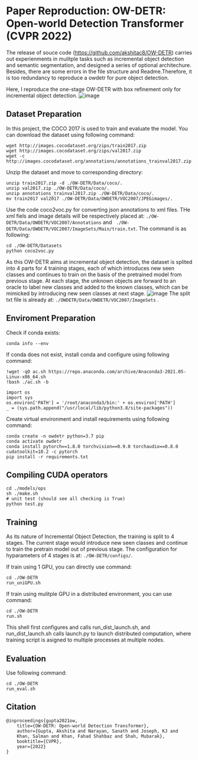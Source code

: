 # Paper Reproduction: OW-DETR: Open-world Detection Transformer (CVPR 2022)

The release of souce code (https://github.com/akshitac8/OW-DETR) carries out experienments in mulitple tasks such as incremental object detection and 
semantic segmentation, and designed a series of optional architechure. Besides, there are some errors in the file structure and Readme.Therefore, it 
is too redundancy to reproduce a owdetr for pure object detection. 

Here, I reproduce the one-stage OW-DETR with box refinement only for incremental object detection.
![image](https://user-images.githubusercontent.com/46144673/204724170-03bd5515-260c-4d6e-9a4a-98f7d0dd62df.png)

## Dataset Preparation
In this project, the COCO 2017 is used to train and evaluate the model. 
You can download the dataset using following command:
```
wget http://images.cocodataset.org/zips/train2017.zip
wget http://images.cocodataset.org/zips/val2017.zip
wget -c http://images.cocodataset.org/annotations/annotations_trainval2017.zip
```
Unzip the dataset and move to corresponding directory:
```
unzip train2017.zip -d ./OW-DETR/Data/coco/.
unzip val2017.zip ./OW-DETR/Data/coco/.
unzip annotations_trainval2017.zip ./OW-DETR/Data/coco/.
mv train2017 val2017 ./OW-DETR/Data/OWDETR/VOC2007/JPEGimages/.
```
Use the code coco2voc.py for converting json annotations to xml files. THe xml fiels and image details will be respectively placed at: 
```./OW-DETR/Data/OWDETR/VOC2007/Annotations``` and ``` ./OW-DETR/Data/OWDETR/VOC2007/ImageSets/Main/train.txt```.
The command is as following:
```
cd ./OW-DETR/Datasets
python coco2voc.py
```
As this OW-DETR aims at incremental object detection, the dataset is splited into 4 parts for 4 training stages, each of which introduces new seen classes and continues to train on the basis of the pretrained model from previous stage. At each stage, the unknown objects are forward to an oracle to label new classes and added to the known classes, which can be mimicked by introducing new seen classes at next stage.
![image](https://user-images.githubusercontent.com/46144673/204722902-9e5e4616-eeb3-409f-9e3f-0be747646075.png)
The split txt file is already at:  ```./OWDETR/Data/OWDETR/VOC2007/ImageSets``` .
## Enviroment Preparation
Check if conda exists:
```
conda info --env
```
If conda does not exist, install conda and configure using following command:
```
!wget -qO ac.sh https://repo.anaconda.com/archive/Anaconda3-2021.05-Linux-x86_64.sh
!bash ./ac.sh -b
```
```
import os
import sys
os.environ['PATH'] = '/root/anaconda3/bin:' + os.environ['PATH']
_ = (sys.path.append("/usr/local/lib/python3.8/site-packages"))
```
Create virtual environment and install requirements using following command:
```
conda create -n owdetr python=3.7 pip
conda activate owdetr
conda install pytorch==1.8.0 torchvision==0.9.0 torchaudio==0.8.0 cudatoolkit=10.2 -c pytorch
pip install -r requirements.txt
```
## Compiling CUDA operators
```
cd ./models/ops
sh ./make.sh
# unit test (should see all checking is True)
python test.py
```
## Training
As its nature of Incremental Object Detection, the training is split to 4 stages. The current stage would introduce new seen classes and continue to train
the pretrain model out of previous stage. The configuration for hyparameters of 4 stages is at: ```./OW-DETR/configs/```.

If train using 1 GPU, you can directly use command:
```
cd ./OW-DETR
run_uniGPU.sh
```
If train using mulitple GPU in a distributed environment, you can use command:
```
cd ./OW-DETR
run.sh
```
This shell first configures and calls run_dist_launch.sh, and run_dist_launch.sh calls launch.py to launch distributed computation, where training script is asigned to multiple processes at multiple nodes.
## Evaluation
Use following command:
```
cd ./OW-DETR
run_eval.sh
```
## Citation
```
@inproceedings{gupta2021ow,
    title={OW-DETR: Open-world Detection Transformer}, 
    author={Gupta, Akshita and Narayan, Sanath and Joseph, KJ and 
    Khan, Salman and Khan, Fahad Shahbaz and Shah, Mubarak},
    booktitle={CVPR},
    year={2022}
}
```
